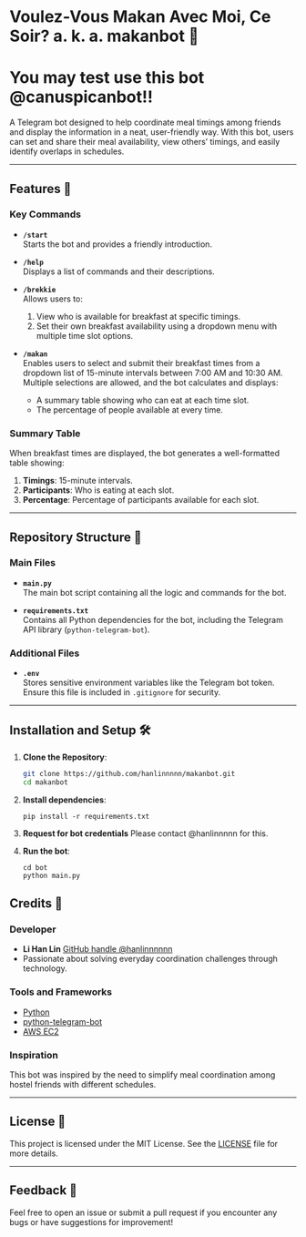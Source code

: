 # Voulez-Vous Makan Avec Moi, Ce Soir? a. k. a. makanbot 🍳

# You may test use this bot @canuspicanbot!!

A Telegram bot designed to help coordinate meal timings among friends and display the information in a neat, user-friendly way. With this bot, users can set and share their meal availability, view others’ timings, and easily identify overlaps in schedules.

---

## Features 🚀

### Key Commands
- **`/start`**  
  Starts the bot and provides a friendly introduction.

- **`/help`**  
  Displays a list of commands and their descriptions.

- **`/brekkie`**  
  Allows users to:
  1. View who is available for breakfast at specific timings.
  2. Set their own breakfast availability using a dropdown menu with multiple time slot options.

- **`/makan`**  
  Enables users to select and submit their breakfast times from a dropdown list of 15-minute intervals between 7:00 AM and 10:30 AM. Multiple selections are allowed, and the bot calculates and displays:
  - A summary table showing who can eat at each time slot.
  - The percentage of people available at every time.

### Summary Table
When breakfast times are displayed, the bot generates a well-formatted table showing:
1. **Timings**: 15-minute intervals.
2. **Participants**: Who is eating at each slot.
3. **Percentage**: Percentage of participants available for each slot.

---

## Repository Structure 📂

### Main Files
- **`main.py`**  
  The main bot script containing all the logic and commands for the bot.

- **`requirements.txt`**  
  Contains all Python dependencies for the bot, including the Telegram API library (`python-telegram-bot`).

### Additional Files
- **`.env`**  
  Stores sensitive environment variables like the Telegram bot token. Ensure this file is included in `.gitignore` for security.

---

## Installation and Setup 🛠️

1. **Clone the Repository**:
   ```bash
   git clone https://github.com/hanlinnnnn/makanbot.git
   cd makanbot
   ```

2. **Install dependencies**:
    ```
    pip install -r requirements.txt
    ```

3. **Request for bot credentials**
   Please contact @hanlinnnnn for this.

4. **Run the bot**:
    ```
    cd bot
    python main.py
    ```

## Credits 🙌

### Developer
- **Li Han Lin** [GitHub handle @hanlinnnnnn](https://github.com/hanlinnnnnn)
- Passionate about solving everyday coordination challenges through technology.

### Tools and Frameworks
- [Python](https://www.python.org/)  
- [python-telegram-bot](https://python-telegram-bot.readthedocs.io/)  
- [AWS EC2](https://aws.amazon.com/ec2/)  

### Inspiration
This bot was inspired by the need to simplify meal coordination among hostel friends with different schedules.

---

## License 📜

This project is licensed under the MIT License. See the [LICENSE](LICENSE) file for more details.

---

## Feedback 📝

Feel free to open an issue or submit a pull request if you encounter any bugs or have suggestions for improvement!
